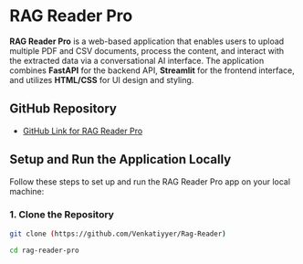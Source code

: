 # RAG Reader Pro

**RAG Reader Pro** is a web-based application that enables users to upload multiple PDF and CSV documents, process the content, and interact with the extracted data via a conversational AI interface. The application combines **FastAPI** for the backend API, **Streamlit** for the frontend interface, and utilizes **HTML/CSS** for UI design and styling.

## GitHub Repository

- [GitHub Link for RAG Reader Pro](https://github.com/Venkatiyyer/Rag-Reader)  


## Setup and Run the Application Locally

Follow these steps to set up and run the RAG Reader Pro app on your local machine:

### 1. Clone the Repository
```bash
git clone (https://github.com/Venkatiyyer/Rag-Reader)  

cd rag-reader-pro
